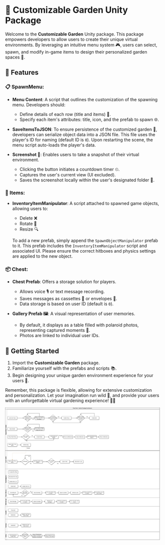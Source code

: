 # 🌱 Customizable Garden Unity Package

Welcome to the **Customizable Garden** Unity package. This package empowers developers to allow users to create their unique virtual environments. By leveraging an intuitive menu system 🎮, users can select, spawn, and modify in-game items to design their personalized garden spaces 🌼.

## 🌟 Features

### 📋 SpawnMenu:
- **Menu Content**: A script that outlines the customization of the spawning menu. Developers should:
  - Define details of each row (title and items) 📝.
  - Specify each item's attributes: title, icon, and the prefab to spawn 🌐.
  
- **SaveItemsToJSON**: To ensure persistence of the customized garden 💾, developers can serialize object data into a JSON file. This file uses the player's ID for naming (default ID is `0`). Upon restarting the scene, the menu script auto-loads the player's data.
  
- **Screenshot 📸**: Enables users to take a snapshot of their virtual environment.
  - Clicking the button initiates a countdown timer ⏲.
  - Captures the user's current view (UI excluded).
  - Saves the screenshot locally within the user's designated folder 📂.

### 🎲 Items:
- **InventoryItemManipulator**: A script attached to spawned game objects, allowing users to:
  - Delete ❌
  - Rotate 🔄
  - Resize 🔍
    
  To add a new prefab, simply append the `SpawnObjectManipulator` prefab to it. This prefab includes the `InventoryItemManipulator` script and associated UI. Please ensure the correct hitboxes and physics settings are applied to the new object.

### 📦 Chest:
- **Chest Prefab**: Offers a storage solution for players.
  - Allows voice 🎙 or text message recording.
  - Saves messages as cassettes 📼 or envelopes 💌.
  - Data storage is based on user ID (default is `0`).

- **Gallery Prefab 🖼**: A visual representation of user memories.
  - By default, it displays as a table filled with polaroid photos, representing captured moments 🌄.
  - Photos are linked to individual user IDs.

## 🚀 Getting Started
1. Import the **Customizable Garden** package.
2. Familiarize yourself with the prefabs and scripts 📚.
3. Begin designing your unique garden environment experience for your users 🎨.

Remember, this package is flexible, allowing for extensive customization and personalization. Let your imagination run wild 🌈, and provide your users with an unforgettable virtual gardening experience! 🌳🌺

![Alt text](gd.png)

